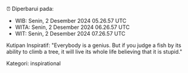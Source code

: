 ⏰ Diperbarui pada:
- WIB: Senin, 2 Desember 2024 05.26.57 UTC
- WITA: Senin, 2 Desember 2024 06.26.57 UTC
- WIT: Senin, 2 Desember 2024 07.26.57 UTC

Kutipan Inspiratif:
"Everybody is a genius. But if you judge a fish by its ability to climb a tree, it will live its whole life believing that it is stupid."


Kategori: inspirational

